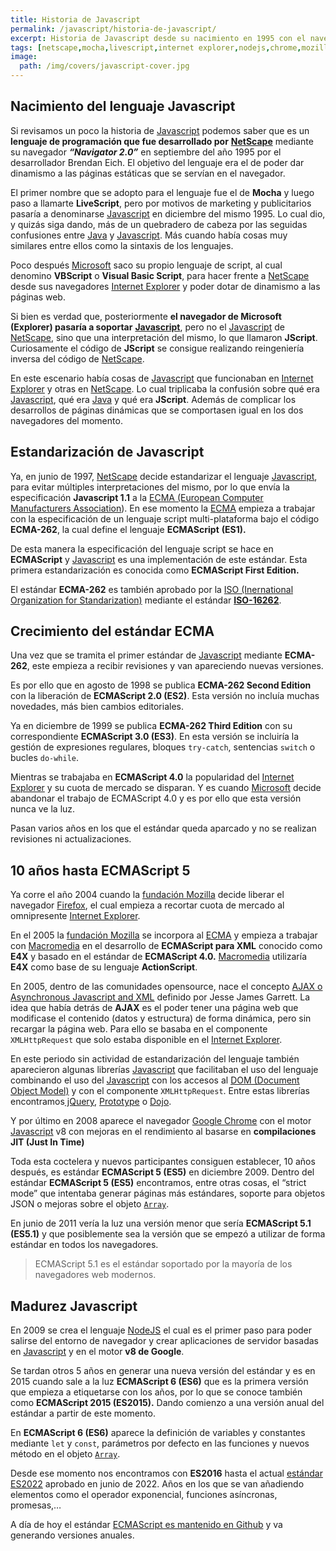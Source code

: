 ```yaml
---
title: Historia de Javascript
permalink: /javascript/historia-de-javascript/
excerpt: Historia de Javascript desde su nacimiento en 1995 con el navegador Netscape, pasando por la evolución del estándar ECMA-262 hasta nuestros días.
tags: [netscape,mocha,livescript,internet explorer,nodejs,chrome,mozilla,ecma,ecmascript,ecma-262]
image:
  path: /img/covers/javascript-cover.jpg
---
```


## Nacimiento del lenguaje Javascript


Si revisamos un poco la historia de [Javascript](https://www.manualweb.net/javascript) podemos saber que es un **lenguaje de programación que fue desarrollado por** [**NetScape**](http://) mediante su navegador _**“Navigator 2.0”**_ en septiembre del año 1995 por el desarrollador Brendan Eich. El objetivo del lenguaje era el de poder dar dinamismo a las páginas estáticas que se servían en el navegador.


El primer nombre que se adopto para el lenguaje fue el de **Mocha** y luego paso a llamarte **LiveScript**, pero por motivos de marketing y publicitarios pasaría a denominarse [Javascript](https://www.manualweb.net/javascript) en diciembre del mismo 1995. Lo cual dio, y quizás siga dando, más de un quebradero de cabeza por las seguidas confusiones entre [Java](https://www.manualweb.net/java/) y [Javascript](https://www.manualweb.net/javascript). Más cuando había cosas muy similares entre ellos como la sintaxis de los lenguajes.


Poco después [Microsoft](https://www.microsoft.com) saco su propio lenguaje de script, al cual denomino **VBScript** o **Visual Basic Script**, para hacer frente a [NetScape](https://es.wikipedia.org/wiki/Netscape_Navigator) desde sus navegadores [Internet Explorer](https://www.microsoft.com/es-es/download/internet-explorer.aspx) y poder dotar de dinamismo a las páginas web.


Si bien es verdad que, posteriormente **el navegador de Microsoft (Explorer) pasaría a soportar** [**Javascript**](https://www.manualweb.net/javascript), pero no el [Javascript](https://www.manualweb.net/javascript) de [NetScape](https://es.wikipedia.org/wiki/Netscape_Navigator), sino que una interpretación del mismo, lo que llamaron **JScript**. Curiosamente el código de **JScript** se consigue realizando reingeniería inversa del código de [NetScape](https://es.wikipedia.org/wiki/Netscape_Navigator).


En este escenario había cosas de [Javascript](https://www.manualweb.net/javascript) que funcionaban en [Internet Explorer](https://www.microsoft.com/es-es/download/internet-explorer.aspx) y otras en [NetScape](https://es.wikipedia.org/wiki/Netscape_Navigator). Lo cual triplicaba la confusión sobre qué era [Javascript](https://www.manualweb.net/javascript), qué era [Java](https://www.manualweb.net/java/) y qué era **JScript**. Además de complicar los desarrollos de páginas dinámicas que se comportasen igual en los dos navegadores del momento.


## Estandarización de Javascript


Ya, en junio de 1997, [NetScape](https://es.wikipedia.org/wiki/Netscape_Navigator) decide estandarizar el lenguaje [Javascript](https://www.manualweb.net/javascript), para evitar múltiples interpretaciones del mismo, por lo que envía la especificación **Javascript 1.1** a la [ECMA (European Computer Manufacturers Association](https://www.ecma-international.org/)). En ese momento la [ECMA](https://www.ecma-international.org/) empieza a trabajar con la especificación de un lenguaje script multi-plataforma bajo el código **ECMA-262**, la cual define el lenguaje **ECMAScript** **(ES1).**


De esta manera la especificación del lenguaje script se hace en **ECMAScript** y [Javascript](https://www.manualweb.net/javascript) es una implementación de este estándar. Esta primera estandarización es conocida como **ECMAScript First Edition.**


El estándar **ECMA-262** es también aprobado por la [ISO (Inernational Organization for Standarization)](https://www.iso.org) mediante el estándar [**ISO-16262**](https://www.iso.org/standard/55755.html).


## Crecimiento del estándar ECMA


Una vez que se tramita el primer estándar de [Javascript](https://www.manualweb.net/javascript) mediante **ECMA-262**, este empieza a recibir revisiones y van apareciendo nuevas versiones.


Es por ello que en agosto de 1998 se publica **ECMA-262 Second Edition** con la liberación de **ECMAScript 2.0 (ES2)**. Esta versión no incluía muchas novedades, más bien cambios editoriales.


Ya en diciembre de 1999 se publica **ECMA-262 Third Edition** con su correspondiente **ECMAScript 3.0 (ES3)**. En esta versión se incluiría la gestión de expresiones regulares, bloques `try-catch`, sentencias `switch` o bucles `do-while`.


Mientras se trabajaba en **ECMAScript 4.0** la popularidad del [Internet Explorer](https://www.microsoft.com/es-es/download/internet-explorer.aspx) y su cuota de mercado se disparan. Y es cuando [Microsoft](https://www.microsoft.com) decide abandonar el trabajo de ECMAScript 4.0 y es por ello que esta versión nunca ve la luz.


Pasan varios años en los que el estándar queda aparcado y no se realizan revisiones ni actualizaciones.


## 10 años hasta ECMAScript 5


Ya corre el año 2004 cuando la [fundación Mozilla](https://www.mozilla.org/) decide liberar el navegador [Firefox](https://www.ayudaenlaweb.com/navegadores/que-es-firefox/), el cual empieza a recortar cuota de mercado al omnipresente [Internet Explorer](https://www.ayudaenlaweb.com/navegadores/que-es-internet-explorer/). 


En el 2005 la [fundación Mozilla](https://www.mozilla.org/) se incorpora al [ECMA](https://www.ecma-international.org/) y empieza a trabajar con [Macromedia](https://es.wikipedia.org/wiki/Macromedia) en el desarrollo de **ECMAScript para XML** conocido como **E4X** y basado en el estándar de **ECMAScript 4.0.** [Macromedia](https://es.wikipedia.org/wiki/Macromedia)  utilizaría **E4X** como base de su lenguaje **ActionScript**.


En 2005, dentro de las comunidades opensource, nace el concepto [AJAX o Asynchronous Javascript and XML](https://lineadecodigo.com/categoria/ajax/) definido por Jesse James Garrett. La idea que había detrás de **AJAX** es el poder tener una página web que modificase el contenido (datos y estructura) de forma dinámica, pero sin recargar la página web. Para ello se basaba en el componente `XMLHttpRequest` que solo estaba disponible en el [Internet Explorer](https://www.ayudaenlaweb.com/navegadores/que-es-internet-explorer/).


En este periodo sin actividad de estandarización del lenguaje también aparecieron algunas librerías [Javascript](https://www.manualweb.net/javascript) que facilitaban el uso del lenguaje combinando el uso del [Javascript](https://www.manualweb.net/javascript) con los accesos al [DOM (Document Object Model)](https://www.manualweb.net/dom/) y con el componente `XMLHttpRequest`. Entre estas librerías encontramos[ jQuery](https://lineadecodigo.com/categoria/jquery/), [Prototype](https://lineadecodigo.com/categoria/prototype/) o [Dojo](https://lineadecodigo.com/categoria/dojo/).


Y por último en 2008 aparece el navegador [Google Chrome](https://www.ayudaenlaweb.com/navegadores/que-es-google-chrome/) con el motor [Javascript](https://www.manualweb.net/javascript) v8 con mejoras en el rendimiento al basarse en **compilaciones JIT (Just In Time)**


Toda esta coctelera y nuevos participantes consiguen establecer, 10 años después, es estándar **ECMAScript 5 (ES5)** en diciembre 2009. Dentro del estándar **ECMAScript 5 (ES5)** encontramos, entre otras cosas, el “strict mode” que intentaba generar páginas más estándares, soporte para objetos JSON o mejoras sobre el objeto [`Array`](https://w3api.com/Javascript/Array/).


En junio de 2011 vería la luz una versión menor que sería **ECMAScript 5.1 (ES5.1)** y que posiblemente sea la versión que se empezó a utilizar de forma estándar en todos los navegadores.


> ECMAScript 5.1 es el estándar soportado por la mayoría de los navegadores web modernos.


## Madurez Javascript


En 2009 se crea el lenguaje [NodeJS](https://lineadecodigo.com/categoria/nodejs/) el cual es el primer paso para poder salirse del entorno de navegador y crear aplicaciones de servidor basadas en [Javascript](https://www.manualweb.net/javascript) y en el motor **v8 de Google**.


Se tardan otros 5 años en generar una nueva versión del estándar y es en 2015 cuando sale a la luz **ECMAScript 6 (ES6)** que es la primera versión que empieza a etiquetarse con los años, por lo que se conoce también como **ECMAScript 2015 (ES2015).** Dando comienzo a una versión anual del estándar a partir de este momento.


En **ECMAScript 6 (ES6)** aparece la definición de variables y constantes mediante `let` y `const`, parámetros por defecto en las funciones y nuevos método en el objeto [`Array`](https://w3api.com/Javascript/Array/).


Desde ese momento nos encontramos con **ES2016** hasta el actual [estándar ES2022](https://github.com/tc39/ecma262/releases/tag/es2022) aprobado en junio de 2022. Años en los que se van añadiendo elementos como el operador exponencial, funciones asíncronas, promesas,…


A día de hoy el estándar [ECMAScript es mantenido en Github](https://github.com/tc39/ecma262) y va generando versiones anuales.

